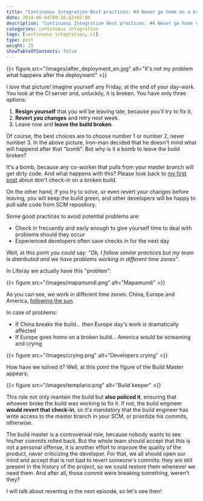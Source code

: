 ```yaml
---
title: "Continuous Integration Best practices: #4 Never go home on a broken build"
date: 2014-06-04T09:16:43+02:00
description: "Continuous Integration Best practices: #4 Never go home on a broken build"
categories: continuous integration
tags: [continuous integration, ci]
type: post
weight: 25
showTableOfContents: false
---
```


{{< figure src="/images/after_deployment_en.jpg" alt="It's not my problem what happens after the deployment" >}}

I love that picture! Imagine yourself any Friday, at the end of your day-work. You look at the CI server and, unluckily, it is broken. You have only three options:

1. **Resign yourself** that you will be leaving late, because you'll try to fix it.
2. **Revert you changes** and retry next week.
3. Leave now and **leave the build broken**.

Of course, the best choices are to choose number 1 or number 2, never number 3. In the above picture, Iron-man decided that he doesn't mind what will happend after that "bomb". But why is it a bomb to leave the build broken?

It's a bomb, because any co-worker that pulls from your master branch will get dirty code. And what happens with this? Please look back to [my first post](../2014-06-01-ci-best-practice-1) about don't check-in on a broken build.

On the other hand, if you try to solve, or even revert your changes before leaving, you will keep the build green, and other developers will be happy to pull safe code from SCM repository.

Some good practices to avoid potential problems are:

- Check in frecuently and early enough to give yourself time to deal with problems should they occur
- Experienced developers often save checks in for the next day

Well, at this point you could say: _"Ok, I follow similar practices but my team is distributed and we have problems working in different time zones"_.

In Liferay we actually have this "problem":

{{< figure src="/images/mapamundi.png" alt="Mapamundi" >}}

As you can see, we work in different time zones: China, Europe and America, [following the sun](http://en.wikipedia.org/wiki/Follow-the-sun).

In case of problems:

- If China breaks the build... then Europe day's work is dramatically affected
- If Europe goes home on a broken build... America would be screaming and crying

{{< figure src="/images/crying.png" alt="Developers crying" >}}

How have we solved it? Well, at this point the figure of the Build Master appears:

{{< figure src="/images/templario.png" alt="Build keeper" >}}

This role not only mantain the build but **also policed it**, ensuring that whoever broke the build was working to fix it. If not, the build engineer **would revert that check-in**, so it's mandatory that the build engineer has write access to the master branch in your SCM, or prioritize his commits, otherwise.
 
The build master is a controversial role, because nobody wants to see his/her commits rolled back. But the whole team should accept that this is not a personal offense, it is another effort to improve the quality of the product, never criticizing the developer.
For that, we all should open our mind and accept that is not bad to revert someone's commits: they are still present in the history of the project, so we could restore them whenever we need them. And after all, those commit were breaking something, weren't they?
 
I will talk about reverting in the next episode, so let's see then!
